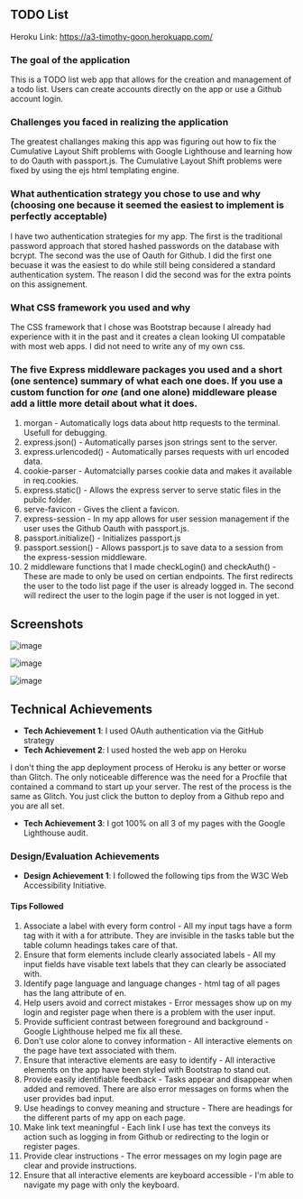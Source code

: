 ## TODO List

Heroku Link: https://a3-timothy-goon.herokuapp.com/

### The goal of the application
This is a TODO list web app that allows for the creation and management of a todo list. Users can create accounts directly on the app or use a Github account login.

### Challenges you faced in realizing the application
The greatest challanges making this app was figuring out how to fix the Cumulative Layout Shift problems with Google Lighthouse and learning how to do Oauth with passport.js.
The Cumulative Layout Shift problems were fixed by using the ejs html templating engine.

### What authentication strategy you chose to use and why (choosing one because it seemed the easiest to implement is perfectly acceptable)
I have two authentication strategies for my app. The first is the traditional password approach that stored hashed passwords on the database with bcrypt. The second was the use of Oauth for Github. I did the first one becuase it was the easiest to do while still being considered a standard authentication system. The reason I did the second was for the extra points on this assignement.

### What CSS framework you used and why
The CSS framework that I chose was Bootstrap because I already had experience with it in the past and it creates a clean looking UI compatable with most web apps. I did not need to write any of my own css.

### The five Express middleware packages you used and a short (one sentence) summary of what each one does. If you use a custom function for *one* (and one alone) middleware please add a little more detail about what it does.
1. morgan - Automatically logs data about http requests to the terminal. Usefull for debugging.
2. express.json() - Automatically parses json strings sent to the server.
3. express.urlencoded() - Automatically parses requests with url encoded data.
4. cookie-parser - Automatcially parses cookie data and makes it available in req.cookies.
5. express.static() - Allows the express server to serve static files in the pubilc folder.
6. serve-favicon - Gives the client a favicon.
7. express-session - In my app allows for user session management if the user uses the Github Oauth with passport.js.
8. passport.initialize() - Initializes passport.js
9. passport.session() - Allows passport.js to save data to a session from the express-session middleware.
10. 2 middleware functions that I made checkLogin() and checkAuth() - These are made to only be used on certian endpoints. The first redirects the user to the todo list page if the user is already logged in. The second will redirect the user to the login page if the user is not logged in yet.

## Screenshots

![image](https://user-images.githubusercontent.com/32044950/133910752-2efff26e-05ba-4337-b4b8-cd9ffbb78530.png)

![image](https://user-images.githubusercontent.com/32044950/133910761-a5c019d5-0291-4f64-9d70-4a9c18e252ff.png)

![image](https://user-images.githubusercontent.com/32044950/133910809-b597e997-7546-49a1-ba0b-d453f9749251.png)


## Technical Achievements
- **Tech Achievement 1**: I used OAuth authentication via the GitHub strategy
- **Tech Achievement 2**: I used hosted the web app on Heroku

I don't thing the app deployment process of Heroku is any better or worse than Glitch. The only noticeable difference was the need for a Procfile that contained a command to start up your server. The rest of the process is the same as Glitch. You just click the button to deploy from a Github repo and you are all set.

- **Tech Achievement 3**: I got 100% on all 3 of my pages with the Google Lighthouse audit.

### Design/Evaluation Achievements
- **Design Achievement 1**: I followed the following tips from the W3C Web Accessibility Initiative.

#### Tips Followed

1. Associate a label with every form control - All my input tags have a form tag with it with a for attribute. They are invisible in the tasks table but the table column headings takes care of that.
2. Ensure that form elements include clearly associated labels - All my input fields have visable text labels that they can clearly be associated with.
3. Identify page language and language changes - html tag of all pages has the lang attribute of en.
4. Help users avoid and correct mistakes - Error messages show up on my login and register page when there is a problem with the user input.
5. Provide sufficient contrast between foreground and background - Google Lighthouse helped me fix all these.
6. Don’t use color alone to convey information - All interactive elements on the page have text associated with them.
7. Ensure that interactive elements are easy to identify - All interactive elements on the app have been styled with Bootstrap to stand out.
8. Provide easily identifiable feedback - Tasks appear and disappear when added and removed. There are also error messages on forms when the user provides bad input.
9. Use headings to convey meaning and structure -  There are headings for the different parts of my app on each page.
10. Make link text meaningful - Each link I use has text the conveys its action such as logging in from Github or redirecting to the login or register pages.
11. Provide clear instructions - The error messages on my login page are clear and provide instructions.
12. Ensure that all interactive elements are keyboard accessible - I'm able to navigate my page with only the keyboard.
